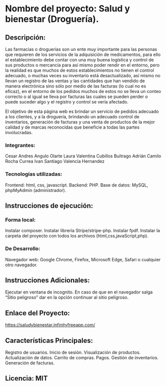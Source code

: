 # Nombre del proyecto: Salud y bienestar (Droguería).

## Descripción: 

Las farmacias o droguerías son un ente muy importante para las personas que requieren de los servicios de la adquisición de medicamentos, para ello el establecimiento debe contar con una muy buena logística y control de sus productos o mercancía para así mismo poder rendir en el entorno, pero la realidad es que muchos de estos establecimientos no tienen el control adecuado, o muchas veces su inventario está desactualizado, así mismo no llevan un registro de las ventas y las cantidades que han vendido de manera electrónica sino sólo por medio de las facturas (lo cual no es eficaz), en el entorno de los pedidos muchos de estos no se lleva un conteo correcto o al igual se lleva por facturas las cuales se pueden perder o puede suceder algo y el registro y control se vería afectado. 

El objetivo de esta página web es brindar un servicio de pedidos adecuado a los clientes, y a la droguería, brindando un adecuado control de inventarios, generación de facturas y una venta de productos de la mejor calidad y de marcas reconocidas que beneficie a todas las partes involucradas.

### Integrantes:

Cesar Andres Angulo Olarte
Laura Valentina Cubillos Buitrago
Adrián Camilo Rocha Currea
Ivan Santiago Valencia Hernandez

### Tecnologías utilizadas: 

Frontend: html, css, javascript. 
Backend: PHP.
Base de datos: MySQL, phpMyAdmin (administrador).

## Instrucciones de ejecución: 

### Forma local: 

Instalar composer.
Instalar librería Stripe/stripe-php.
Instalar fpdf.
Instalar la carpeta del proyecto con todos los archivos (html,css,javaScript,php).

### De Desarrollo:
Navegador web: Google Chrome, Firefox, Microsoft Edge, Safari o cualquier otro navegador.


## Instrucciones Adicionales: 

Ejecutar en ventana de incognito.
En caso de que en el navegador salga “Sitio peligroso” dar en la opción continuar al sitio peligroso.

## Enlace del Proyecto: 
https://saludybienestar.infinityfreeapp.com/

## Características Principales:

Registro de usuarios.
Inicio de sesión.
Visualización de productos.
Actualización de datos.
Carrito de compras.
Pagos.
Gestión de inventarios.
Generación de facturas.

## Licencia: MIT
